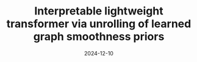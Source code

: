---
title: "Interpretable lightweight transformer via unrolling of learned graph smoothness priors"
collection: publications
category: conferences
permalink: /publication/2024-12-10-nisp2024-lightweight-transformer
excerpt: 'We build interpretable and lightweight transformer-like neural networks by unrolling iterative optimization algorithms that minimize graph smoothness priors---the quadratic graph Laplacian regularizer (GLR) and the ℓ1-norm graph total variation (GTV)---subject to an interpolation constraint. The crucial insight is that a normalized signal-dependent graph learning module amounts to a variant of the basic self-attention mechanism in conventional transformers. Unlike "black-box" transformers that require learning of large key, query and value matrices to compute scaled dot products as affinities and subsequent output embeddings, resulting in huge parameter sets, our unrolled networks employ shallow CNNs to learn low-dimensional features per node to establish pairwise Mahalanobis distances and construct sparse similarity graphs. At each layer, given a learned graph, the target interpolated signal is simply a low-pass filtered output derived from the minimization of an assumed graph smoothness prior, leading to a dramatic reduction in parameter count. Experiments for two image interpolation applications verify the restoration performance, parameter efficiency and robustness to covariate shift of our graph-based unrolled networks compared to conventional transformers.'
date: 2024-12-10
venue: 'Advances in Neural Information Processing Systems 37 (NeurIPS 2024)'
slidesurl: 'https://neurips.cc/virtual/2024/poster/94026'
paperurl: 'https://proceedings.neurips.cc/paper_files/paper/2024/file/0c38f54740062529aa4117a04b583f3c-Paper-Conference.pdf'
bibtexurl: 'https://proceedings.neurips.cc/paper_files/paper/26586-/bibtex'
citation: 'Tam Thuc Do, Parham Eftekhar, Seyed Alireza Hosseini, Gene Cheung, and Philip A. Chou, “Interpretable lightweight transformer via unrolling of learned graph smoothness priors,” in Advances in Neural Information Processing Systems, 2024, vol. 37, pp. 6393–6416'
---